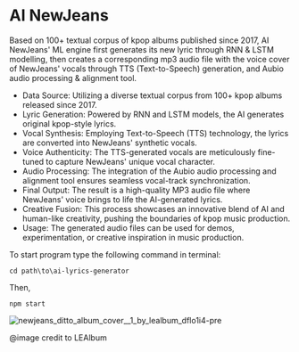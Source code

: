 # AI NewJeans

Based on 100+ textual corpus of kpop albums published since 2017, AI NewJeans' ML engine first generates its new lyric through RNN & LSTM modelling, then creates a corresponding mp3 audio file with the voice cover of NewJeans' vocals through TTS (Text-to-Speech) generation, and Aubio audio processing & alignment tool.



- Data Source: Utilizing a diverse textual corpus from 100+ kpop albums released since 2017.
- Lyric Generation: Powered by RNN and LSTM models, the AI generates original kpop-style lyrics.
- Vocal Synthesis: Employing Text-to-Speech (TTS) technology, the lyrics are converted into NewJeans' synthetic vocals.
- Voice Authenticity: The TTS-generated vocals are meticulously fine-tuned to capture NewJeans' unique vocal character.
- Audio Processing: The integration of the Aubio audio processing and alignment tool ensures seamless vocal-track synchronization.
- Final Output: The result is a high-quality MP3 audio file where NewJeans' voice brings to life the AI-generated lyrics.
- Creative Fusion: This process showcases an innovative blend of AI and human-like creativity, pushing the boundaries of kpop music production.
- Usage: The generated audio files can be used for demos, experimentation, or creative inspiration in music production.

To start program type the following command in terminal:
```shell-session
cd path\to\ai-lyrics-generator
```
Then,
```shell-session
npm start
```


![newjeans_ditto_album_cover__1_by_lealbum_dflo1i4-pre](https://github.com/gkim297/AI-NewJeans/assets/70546406/320c9911-9c76-425a-8e34-76c89b9f4db5)


@image credit to LEAlbum
